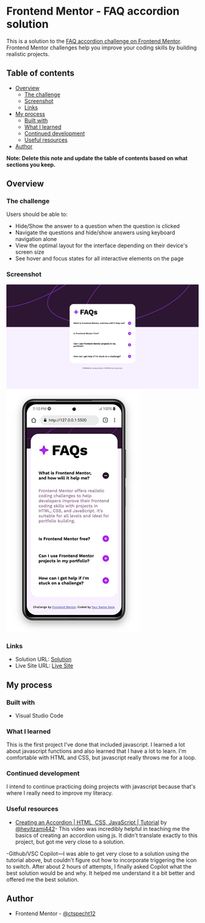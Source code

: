 # Frontend Mentor - FAQ accordion solution

This is a solution to the [FAQ accordion challenge on Frontend Mentor](https://www.frontendmentor.io/challenges/faq-accordion-wyfFdeBwBz). Frontend Mentor challenges help you improve your coding skills by building realistic projects.

## Table of contents

- [Overview](#overview)
  - [The challenge](#the-challenge)
  - [Screenshot](#screenshot)
  - [Links](#links)
- [My process](#my-process)
  - [Built with](#built-with)
  - [What I learned](#what-i-learned)
  - [Continued development](#continued-development)
  - [Useful resources](#useful-resources)
- [Author](#author)

**Note: Delete this note and update the table of contents based on what sections you keep.**

## Overview

### The challenge

Users should be able to:

- Hide/Show the answer to a question when the question is clicked
- Navigate the questions and hide/show answers using keyboard navigation alone
- View the optimal layout for the interface depending on their device's screen size
- See hover and focus states for all interactive elements on the page

### Screenshot

![](assets/images/FAQ-Accordion-Final-Desktop.png)
![](assets/images/FAQ-Accordion-Final-Mobile.jpg)

### Links

- Solution URL: [Solution](https://github.com/ctspecht12/FM-FAQ-Accordion)
- Live Site URL: [Live Site](https://your-live-site-url.com)

## My process

### Built with

- Visual Studio Code

### What I learned

This is the first project I've done that included javascript. I learned a lot about javascript functions and also learned that I have a lot to learn. I'm comfortable with HTML and CSS, but javascript really throws me for a loop.

### Continued development

I intend to continue practicing doing projects with javascript because that's where I really need to improve my literacy.

### Useful resources

- [Creating an Accordion | HTML, CSS, JavaScript | Tutorial](https://www.youtube.com/watch?v=4w2bcqb25VQ&t=4s) by [@heyitzami442](https://www.youtube.com/@heyitzami442)- This video was incredibly helpful in teaching me the basics of creating an accordion using js. It didn't translate exactly to this project, but got me very close to a solution.

-Github/VSC Copilot—I was able to get very close to a solution using the tutorial above, but couldn't figure out how to incorporate triggering the icon to switch. After about 2 hours of attempts, I finally asked Copilot what the best solution would be and why. It helped me understand it a bit better and offered me the best solution.

## Author

- Frontend Mentor - [@ctspecht12](https://www.frontendmentor.io/profile/ctspecht12)
